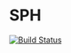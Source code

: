# SPH

[![Build Status](https://travis-ci.org/eschnett/SPH.jl.svg?branch=master)](https://travis-ci.org/eschnett/SPH.jl)
